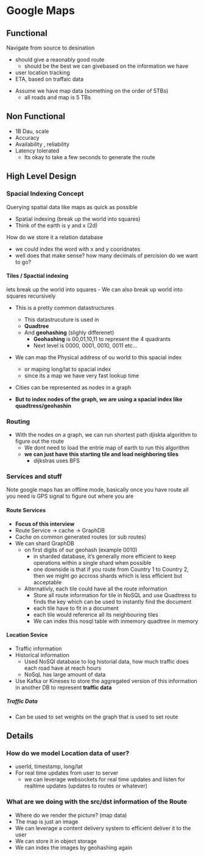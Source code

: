 # Google Maps

## Functional

Navigate from source to desination

* should give a reaonably good route
    * should be the best we can givebased on the information we have
* user location tracking
* ETA, based on traffaic data

- Assume we have map data (something on the order of 5TBs)
    - all roads and map is 5 TBs


## Non Functional
- 1B Dau, scale
- Accuracy
- Availability , reliability
- Latency tolerated
    - Its okay to take a few seconds to generate the route


## High Level Design


### Spacial Indexing Concept

Querying spatial data like maps as quick as possible
- Spatial indexing (break up the world into squares)
- Think of the earth is y and x (2d)

How do we store it a relation database
* we could index the word with x and y cooridnates
* well does that make sense? how many decimals of percision do we want to go?

#### Tiles / Spactial indexing
lets break up the world into squares
    - We can also break up world into squares recursively

- This is a pretty common datastructures
    - This datastrucuture is used in
    - **Quadtree**
    - And **geohashing** (slighly differenet)
        - **Geohashing** is 00,01,10,11 to represent the 4 quadrants
        - Next level is 0000, 0001, 0010, 0011 etc...

- We can map the Physical address of ou world to this spacial index
    - or maping long/lat to spacial index
    - since its a map we have very fast lookup time

- Cities can be represented as nodes in a graph
- **But to index nodes of the graph, we are using a spacial index like quadtress/geohashin**


### Routing
- With the nodes on a graph, we can run shortest path djiskta algorithm to figure out the route
    - We dont need to load the entrie map of earth to run this algorithm
    - **we can just have this starting tile and load neighboring tiles**
        - dijkstras uses BFS


### Services and stuff

Note google maps has an offline mode, basically once you have route all you need is GPS signal to figure out where you are

#### Route Services

- **Focus of this interview**
- Route Service -> cache -> GraphDB
- Cache on common generated routes (or sub routes)
- We can shard GraphDB 
    - on first digits of our geohash (example 0010)
        - in sharded database, it’s generally more efficient to keep operations within a single shard when possible
        - one downside is that if you route from Country 1 to Country 2, then we might go accross shards which is less efficient but acceptable
    - Alternativly, each tile could have all the route information
        - Store all route information for tile in NoSQL and use Quadtress to finds the key which can be used to instantly find the document
        - each tile have to fit in a document
        - each tile would reference all its neighbouring tiles
        - We can index this nosql table with inmemory quadtree in memory


#### Location Sevice

- Traffic information
- Historical information
    - Used NoSQl database to log historial data, how much traffic does each road have at reach hours
    - NoSqL has large amount of data
- Use Kafka or Kineses to store the aggregated version of this information in another DB to represent **traffic data**

##### Traffic Data

- Can be used to set weights on the graph that is used to set route



## Details

### How do we model Location data of user?

- userId, timestamp, long/lat 
- For real time updates from user to server
    - we can leverage websockets for real time updates  and listen for realtime updates (updates to routes or whatever)

### What are we doing with the src/dst information of the Route
- Where do we render the picture? (map data)
- The map is just an image
- We can leverage a content delivery system to efficient deliver it to the user
- We can store it in object storage
- We can index the images by geohashing again
